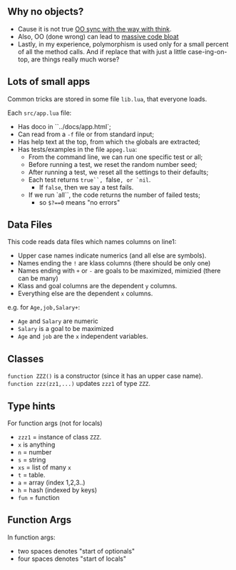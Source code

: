 ## Why no objects?

- Cause it is not true [OO sync with the way with think](https://www.cs.kent.edu/~jmaletic/cs69995-PC/papers/Hatton98.pdf).
- Also, OO (done wrong) can lead to 
[massive code bloat](https://www.youtube.com/watch?v=o9pEzgHorH0)
- Lastly, in my experience, polymorphism is used only for a
small percent of all the method calls. And if replace
that with just a little case-ing-on-top, are things really much worse?

## Lots of small apps

Common tricks are stored in some file `lib.lua`, that everyone loads.

Each `src/app.lua` file:

- Has doco in ``../docs/app.html`;
- Can read from a `-f` file or from standard input;
- Has help text at the top, from which `the` globals are extracted;
- Has tests/examples in the file `appeg.lua`:
  - From the command line, we can run one specific test or all;
  - Before running a test, we reset the random number seed;
  - After running a test, we reset all the settings to their defaults;
  - Each test returns `true``, `false``, or `nil``.
    -  If `false`, then
    we say a test fails.
  - If we run `all``, the code returns the number of failed tests;
    - so `$?==0` means "no errors"

## Data Files
This code reads data files which names columns on line1:

- Upper case names indicate numerics (and all else are symbols).
- Names ending the `!` are klass columns (there should be only one)
- Names ending with `+` or `-` are goals to be maximized, mimizied
  (there can be many)
- Klass and goal columns are the dependent `y` columns.
- Everything else are the dependent `x` columns.
   
e.g. for  `Age,job,Salary+`:
    
   - `Age` and `Salary` are numeric
   - `Salary` is a goal to be maximized 
   - `Age` and `job` are the `x` independent variables.
       
## Classes
`function ZZZ()` is a constructor (since it has an upper case name).   
`function zzz(zz1,...)` updates `zzz1` of type `ZZZ`. 
  
##  Type hints
For function args (not for locals)
    
- `zzz1` = instance of class `ZZZ`.
- `x` is anything
- `n` = number
- `s` = string
- `xs` = list of many `x`
- `t` = table.
- `a` = array (index 1,2,3..)
- `h` = hash (indexed by keys)
- `fun` = function

  
  
## Function Args
In function args:
  
- two spaces denotes "start of optionals"
- four spaces denotes "start of locals"